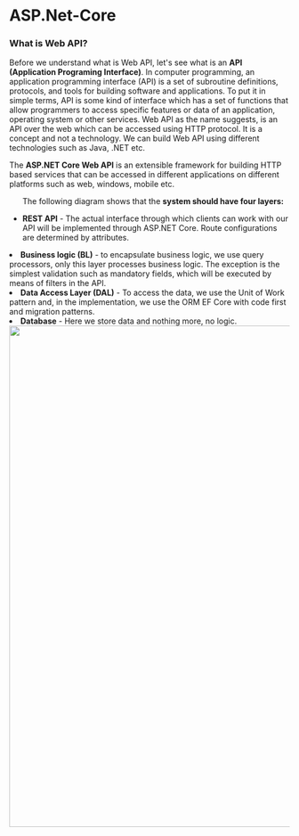 # ASP.Net-Core

<h3><b> What is Web API? </b></h3>
Before we understand what is Web API, let's see what is an <b>API (Application Programing Interface)</b>. In computer programming, an application programming interface (API) is a set of subroutine definitions, protocols, and tools for building software and applications. To put it in simple terms, API is some kind of interface which has a set of functions that allow programmers to access specific features or data of an application, operating system or other services. Web API as the name suggests, is an API over the web which can be accessed using HTTP protocol. It is a concept and not a technology. We can build Web API using different technologies such as Java, .NET etc. 
<p>The <b>ASP.NET Core Web API</b> is an extensible framework for building HTTP based services that can be accessed in different applications on different platforms such as web, windows, mobile etc.</p>
<p><ul>The following diagram shows that the <b>system should have four layers:</b><p>
<li><b>REST API</b> - The actual interface through which clients can work with our API will be implemented through ASP.NET Core. Route configurations are determined by attributes.</li></ul>
<li><b>Business logic (BL)</b> - to encapsulate business logic, we use query processors, only this layer processes business logic. The exception is the simplest validation such as mandatory fields, which will be executed by means of filters in the API.
</li><li><b>Data Access Layer (DAL)</b> - To access the data, we use the Unit of Work pattern and, in the implementation, we use the ORM EF Core with code first and migration patterns.</li>
<li><b>Database</b> - Here we store data and nothing more, no logic.</li>
<img src="https://user-images.githubusercontent.com/45730967/54310075-f6652b80-45ea-11e9-90f5-b58af0515f2a.png" width="1720px" height="900px" />
